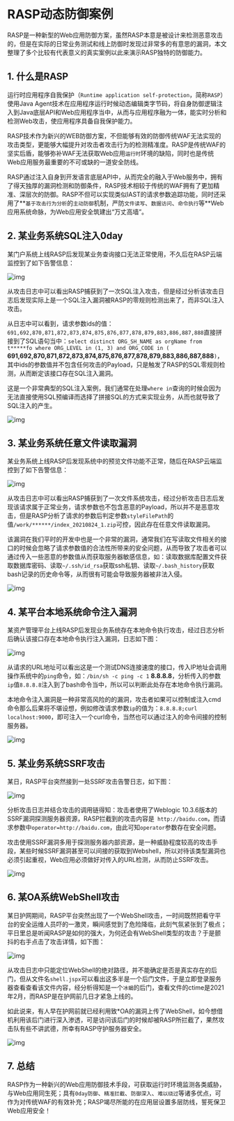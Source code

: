 # RASP动态防御案例

RASP是一种新型的Web应用防御方案，虽然RASP本意是被设计来检测恶意攻击的，但是在实际的日常业务测试和线上防御时发现过非常多的有意思的漏洞，本文整理了多个比较有代表意义的真实案例以此来演示RASP独特的防御能力。



## 1. 什么是RASP

运行时应用程序自我保护（`Runtime application self-protection`，简称`RASP`）使用Java Agent技术在应用程序运行时候动态编辑类字节码，将自身防御逻辑注入到Java底层API和Web应用程序当中，从而与应用程序融为一体，能实时分析和检测Web攻击，使应用程序具备自我保护能力。

RASP技术作为新兴的WEB防御方案，不但能够有效的防御传统WAF无法实现的攻击类型，更能够大幅提升对攻击者攻击行为的检测精准度。RASP是传统WAF的坚实后盾，能够弥补WAF无法获取Web应用`运行时`环境的缺陷，同时也是传统Web应用服务最重要的不可或缺的一道安全防线。

RASP通过注入自身到开发语言底层API中，从而完全的融入于Web服务中，拥有了得天独厚的漏洞检测和防御条件，RASP技术相较于传统的WAF拥有了更加精准、深层次的防御。RASP不但可以实现类似IAST的请求参数追踪功能，同时还采用了**`基于攻击行为分析`的`主动防御`机制，严防`文件读写`、`数据访问`、`命令执行`等**Web应用系统命脉，为Web应用安全筑建出“万丈高墙”。



## 2. 某业务系统SQL注入0day

某门户系统上线RASP后发现某业务查询接口无法正常使用，不久后在RASP云端监控到了如下告警信息：

![img](https://javasec.oss-cn-hongkong.aliyuncs.com/images/image-20210824161539992.png)

从攻击日志中可以看出RASP捕获到了一次SQL注入攻击，但是经过分析该攻击日志后发现实际上是一个SQL注入漏洞被RASP的零规则检测出来了，而非SQL注入攻击。

从日志中可以看到，请求参数ids的值：`691,692,870,871,872,873,874,875,876,877,878,879,883,886,887,888`直接拼接到了SQL语句当中：`select distinct ORG_SH_NAME as orgName from t*****fo where ORG_LEVEL in (1, 3) and ORG_CODE in (` **691,692,870,871,872,873,874,875,876,877,878,879,883,886,887,888**`)`，其中ids的参数值并不包含任何攻击的Payload，只是触发了RASP的SQL零规则检测，从而断定该接口存在SQL注入漏洞。

这是一个非常典型的SQL注入案例，我们通常在处理`where in`查询的时候会因为无法直接使用SQL预编译而选择了拼接SQL的方式来实现业务，从而也就导致了SQL注入的产生。

![img](https://javasec.oss-cn-hongkong.aliyuncs.com/images/image-20210824192908240.png)



## 3. 某业务系统任意文件读取漏洞

某业务系统上线RASP后发现系统中的预览文件功能不正常，随后在RASP云端监控到了如下告警信息：

![img](https://javasec.oss-cn-hongkong.aliyuncs.com/images/image-20210824170411564.png)

从攻击日志中可以看出RASP捕获到了一次文件系统攻击，经过分析攻击日志后发现该请求属于正常业务，请求参数也不包含恶意的Payload，所以并不是恶意攻击，但是RASP分析了请求的参数后判定参数`styleFilePath`的值`/work/******/index_20210824_1.zip`可控，因此存在任意文件读取漏洞。

该漏洞在我们平时的开发中也是一个非常的漏洞，通常我们在写读取文件相关的接口的时候会忽略了请求参数值的合法性所带来的安全问题，从而导致了攻击者可以通过传入一些恶意的参数值从而获取服务器敏感信息，如：读取数据库配置文件获取数据库密码、读取`~/.ssh/id_rsa`获取ssh私钥、读取`~/.bash_history`获取bash记录的历史命令等，从而很有可能会导致服务器被非法入侵。

![img](https://javasec.oss-cn-hongkong.aliyuncs.com/images/image-20210825151218116.png)



## 4. 某平台本地系统命令注入漏洞

某资产管理平台上线RASP后发现业务系统存在本地命令执行攻击，经过日志分析后确认该接口存在本地命令执行注入漏洞，日志如下图：

![img](https://javasec.oss-cn-hongkong.aliyuncs.com/images/image-20210825104619829.png)

从请求的URL地址可以看出这是一个测试DNS连接速度的接口，传入IP地址会调用操作系统中的`ping`命令，如：`/bin/sh -c ping -c 1` **8.8.8.8**，分析传入的参数`ip`值`8.8.8.8`注入到了bash命令当中，所以可以判断此处存在本地命令执行漏洞。

本地命令注入漏洞是一种非常高风险的的漏洞，攻击者如果可以控制或注入cmd命令那么后果将不堪设想，例如修改请求参数`ip`的值为：`8.8.8.8;curl localhost:9000`，即可注入一个curl命令，当然也可以通过注入的命令间接的控制服务器。

![img](https://javasec.oss-cn-hongkong.aliyuncs.com/images/image-20210824202936784.png)



## 5. 某业务系统SSRF攻击

某日，RASP平台突然接到一处SSRF攻击告警日志，如下图：

![img](https://javasec.oss-cn-hongkong.aliyuncs.com/images/image-20210824204625355.png)

分析攻击日志并结合攻击的调用链得知：攻击者使用了Weblogic 10.3.6版本的SSRF漏洞探测服务器资源，RASP拦截到的攻击内容是` http://baidu.com`，而请求参数中`operator=http://baidu.com`，由此可知`operator`参数存在安全问题。

攻击使用SSRF漏洞多用于探测服务器内部资源，是一种威胁程度较高的攻击手段，某些时候SSRF漏洞甚至可以间接的获取到Webshell，所以对待该类型漏洞也必须引起重视，Web应用必须做好对传入的URL检测，从而防止SSRF攻击。

![img](https://javasec.oss-cn-hongkong.aliyuncs.com/images/image-20210824213343581.png)



## 6. 某OA系统WebShell攻击

某日护网期间，RASP平台突然出现了一个WebShell攻击，一时间既然把看守平台的安全运维人员吓的一激灵，瞬间感觉到了危险降临，此刻气氛紧张到了极点；平日里总是听闻RASP是如何的强大，为何还会有WebShell类型的攻击？于是颤抖的右手点击了攻击详情，如下图：

![img](https://javasec.oss-cn-hongkong.aliyuncs.com/images/image-20210825104120921.png)

从攻击日志中只能定位WebShell的绝对路径，并不能确定是否是真实存在的后门，但从文件名`shell.jspx`可以看出这多半是一个后门文件，于是立即登录服务器查看查看该文件内容，经分析得知是一个`冰蝎`的后门，查看文件的ctime是2021年2月，而RASP是在护网前几日才紧急上线的。

如此说来，有人早在护网前就已经利用致*OA的漏洞上传了WebShell，如今想借机利用该后门进行深入渗透，可是访问该后门的时候却被RASP所拦截了，果然攻击队有些不讲武德，所幸有RASP守护服务器安全。

![img](https://javasec.oss-cn-hongkong.aliyuncs.com/images/image-20210824214004430.png)

## 7. 总结

RASP作为一种新兴的Web应用防御技术手段，可获取运行时环境监测各类威胁，与Web应用同生死；具有`0day防御`、`精准拦截`、`防御深入`、`难以绕过`等诸多优点，可作为对传统WAF的有效补充；RASP竭尽所能的在应用层设置多层防线，誓死保卫Web应用安全！